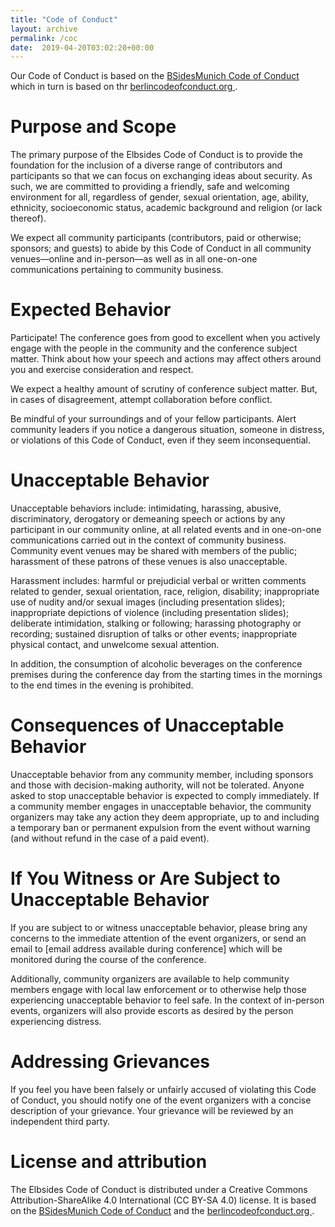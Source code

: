 ```yaml
---
title: "Code of Conduct"
layout: archive
permalink: /coc
date:  2019-04-20T03:02:20+00:00
---
```


Our Code of Conduct is based on the [BSidesMunich Code of Conduct](http://www.bsidesmunich.org/codeofconduct/) which in turn is based on thr [berlincodeofconduct.org ](https://berlincodeofconduct.org).

# Purpose and Scope #

The primary purpose of the Elbsides Code of Conduct is to provide the foundation for the inclusion of a diverse range of contributors and participants so that we can focus on exchanging ideas about security. As such, we are committed to providing a friendly, safe and welcoming environment for all, regardless of gender, sexual orientation, age, ability, ethnicity, socioeconomic status, academic background and religion (or lack thereof).

We expect all community participants (contributors, paid or otherwise; sponsors; and guests) to abide by this Code of Conduct in all community venues—online and in-person—as well as in all one-on-one communications pertaining to community business.

# Expected Behavior #

Participate! The conference goes from good to excellent when you actively engage with the people in the community and the conference subject matter. Think about how your speech and actions may affect others around you and exercise consideration and respect.

We expect a healthy amount of scrutiny of conference subject matter. But, in cases of disagreement, attempt collaboration before conflict.

Be mindful of your surroundings and of your fellow participants. Alert community leaders if you notice a dangerous situation, someone in distress, or violations of this Code of Conduct, even if they seem inconsequential.

# Unacceptable Behavior #

Unacceptable behaviors include: intimidating, harassing, abusive, discriminatory, derogatory or demeaning speech or actions by any participant in our community online, at all related events and in one-on-one communications carried out in the context of community business. Community event venues may be shared with members of the public; harassment of these patrons of these venues is also unacceptable.

Harassment includes: harmful or prejudicial verbal or written comments related to gender, sexual orientation, race, religion, disability; inappropriate use of nudity and/or sexual images (including presentation slides); inappropriate depictions of violence (including presentation slides); deliberate intimidation, stalking or following; harassing photography or recording; sustained disruption of talks or other events; inappropriate physical contact, and unwelcome sexual attention.

In addition, the consumption of alcoholic beverages on the conference premises during the conference day from the starting times in the mornings to the end times in the evening is prohibited.

# Consequences of Unacceptable Behavior #

Unacceptable behavior from any community member, including sponsors and those with decision-making authority, will not be tolerated. Anyone asked to stop unacceptable behavior is expected to comply immediately. If a community member engages in unacceptable behavior, the community organizers may take any action they deem appropriate, up to and including a temporary ban or permanent expulsion from the event without warning (and without refund in the case of a paid event).

# If You Witness or Are Subject to Unacceptable Behavior #

If you are subject to or witness unacceptable behavior, please bring any concerns to the immediate attention of the event organizers, or send an email to [email address available during conference] which will be monitored during the course of the conference.

Additionally, community organizers are available to help community members engage with local law enforcement or to otherwise help those experiencing unacceptable behavior to feel safe. In the context of in-person events, organizers will also provide escorts as desired by the person experiencing distress.

# Addressing Grievances #

If you feel you have been falsely or unfairly accused of violating this Code of Conduct, you should notify one of the event organizers with a concise description of your grievance. Your grievance will be reviewed by an independent third party.

# License and attribution #

The Elbsides Code of Conduct is distributed under a Creative Commons Attribution-ShareAlike 4.0 International (CC BY-SA 4.0) license. It is based on the [BSidesMunich Code of Conduct](http://www.bsidesmunich.org/codeofconduct/)  and the  [berlincodeofconduct.org ](https://berlincodeofconduct.org).
